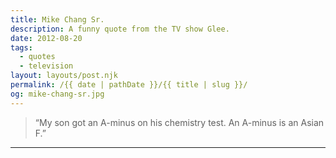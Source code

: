 ```yaml
---
title: Mike Chang Sr.
description: A funny quote from the TV show Glee.
date: 2012-08-20
tags: 
  - quotes
  - television
layout: layouts/post.njk
permalink: /{{ date | pathDate }}/{{ title | slug }}/
og: mike-chang-sr.jpg
---
```


> “My son got an A-minus on his chemistry test. An A-minus is an Asian F.”

---
